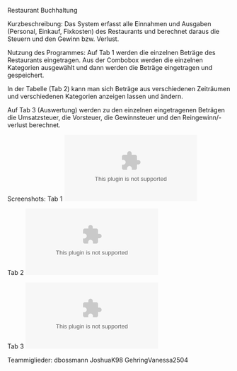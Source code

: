 Restaurant Buchhaltung

Kurzbeschreibung: 
Das System erfasst alle Einnahmen und Ausgaben (Personal, Einkauf, Fixkosten) des Restaurants 
und berechnet daraus die Steuern und den Gewinn bzw. Verlust.

Nutzung des Programmes:
Auf Tab 1 werden die einzelnen Beträge des Restaurants eingetragen. Aus der Combobox werden die einzelnen Kategorien
ausgewählt und dann werden die Beträge eingetragen und gespeichert.

In der Tabelle (Tab 2) kann man sich Beträge aus verschiedenen Zeiträumen und verschiedenen Kategorien anzeigen lassen und ändern.

Auf Tab 3 (Auswertung) werden zu den einzelnen eingetragenen Beträgen die Umsatzsteuer, die Vorsteuer, die Gewinnsteuer und
den Reingewinn/-verlust berechnet.

Screenshots:
Tab 1
![alt text](https://github.com/danbo-code/buchhaltung/blob/main/planungsdokumente/Screenshot%20Tab%201.rtf)

Tab 2
![alt text](https://github.com/danbo-code/buchhaltung/blob/main/planungsdokumente/Screenshot%20Tab%202.rtf)

Tab 3
![alt text](https://github.com/danbo-code/buchhaltung/blob/main/planungsdokumente/Screenshots%20Tab%203.rtf)

Teammiglieder:
dbossmann
JoshuaK98
GehringVanessa2504
